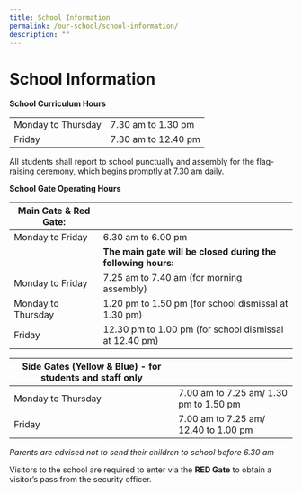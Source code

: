 ```yaml
---
title: School Information
permalink: /our-school/school-information/
description: ""
---
```

# **School Information**

**School Curriculum Hours**



|  |  | 
| -------- | -------- | 
| Monday to Thursday   | 7.30 am to 1.30 pm    | 
|Friday|7.30 am to 12.40 pm|

All students shall report to school punctually and assembly for the flag-raising ceremony, which begins promptly at 7.30 am daily. 

**School Gate Operating Hours**

| **Main Gate & Red Gate:** | |
| -------- | -------- | 
| Monday to Friday    | 6.30 am to 6.00 pm     | 
||**The main gate will be closed during the following hours:**||
|Monday to Friday|7.25 am to 7.40 am (for morning assembly)
|Monday to Thursday| 1.20 pm to 1.50 pm (for school dismissal at 1.30 pm)
|Friday|12.30 pm to 1.00 pm (for school dismissal at 12.40 pm)

|Side Gates (Yellow & Blue) - for students and staff only||
| -------- | -------- | 
|Monday to Thursday| 7.00 am to 7.25 am/ 1.30 pm to 1.50 pm|
|Friday| 7.00 am to 7.25 am/ 12.40 to 1.00 pm|

*Parents are advised not to send their children to school before 6.30 am*

Visitors to the school are required to enter via the <b>RED Gate</b> to obtain a visitor’s pass from the security officer.